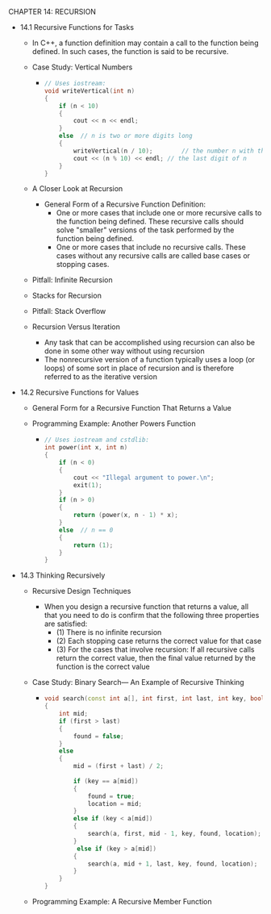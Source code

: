 CHAPTER 14: RECURSION

- 14.1 Recursive Functions for Tasks

  - In C++, a function definition may contain a call to the function being defined. In such cases, the function is said to be recursive.

  - Case Study: Vertical Numbers

    - ```c++
      // Uses iostream:
      void writeVertical(int n)
      {
          if (n < 10)
          {
              cout << n << endl;
          }
          else	// n is two or more digits long
          {
              writeVertical(n / 10);		// the number n with the last digit removed
              cout << (n % 10) << endl;	// the last digit of n
          }
      }
      ```

  - A Closer Look at Recursion

    - General Form of a Recursive Function Definition:
      - One or more cases that include one or more recursive calls to the function being defined. These recursive calls should solve "smaller" versions of the task performed by the function being defined.
      - One or more cases that include no recursive calls. These cases without any recursive calls are called base cases or stopping cases.

  - Pitfall: Infinite Recursion

  - Stacks for Recursion

  - Pitfall: Stack Overflow

  - Recursion Versus Iteration

    - Any task that can be accomplished using recursion can also be done in some other way without using recursion
    - The nonrecursive version of a function typically uses a loop (or loops) of some sort in place of recursion and is therefore referred to as the iterative version

- 14.2 Recursive Functions for Values
  - General Form for a Recursive Function That Returns a Value

  - Programming Example: Another Powers Function

    - ```c++
      // Uses iostream and cstdlib:
      int power(int x, int n)
      {
          if (n < 0)
          {
              cout << "Illegal argument to power.\n";
              exit(1);
          }
          if (n > 0)
          {
              return (power(x, n - 1) * x);
          }
          else	// n == 0
          {
              return (1);
          } 
      }
      ```

- 14.3 Thinking Recursively
  - Recursive Design Techniques

    - When you design a recursive function that returns a value, all that you need to do is confirm that the following three properties are satisfied:
      - (1) There is no infinite recursion
      - (2) Each stopping case returns the correct value for that case
      - (3) For the cases that involve recursion: If all recursive calls return the correct value, then the final value returned by the function is the correct value

  - Case Study: Binary Search— An Example of Recursive Thinking

    - ```c++
      void search(const int a[], int first, int last, int key, bool &found, int& location)
      {
          int mid;
          if (first > last)
          {
              found = false;
          }
          else
          {
              mid = (first + last) / 2;
              
              if (key == a[mid])
              {
                  found = true;
                  location = mid;
              }
              else if (key < a[mid])
              {
                  search(a, first, mid - 1, key, found, location);
              }
               else if (key > a[mid])
              {
                  search(a, mid + 1, last, key, found, location);
              }
          }
      }
      ```

  - Programming Example: A Recursive Member Function